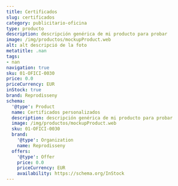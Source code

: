 ```yaml
---
title: Certificados
slug: certificados
category: publicitario-oficina
type: producto
description: descripción genérica de mi producto para probar
image: /img/productos/mockupProduct.web
alt: alt descripció de la foto
metatitle: .nan
tags:
- nan
navigation: true
sku: 01-OFICI-0030
price: 0.0
priceCurrency: EUR
inStock: true
brand: Reprodisseny
schema:
  '@type': Product
  name: Certificados personalizados
  description: descripción genérica de mi producto para probar
  image: /img/productos/mockupProduct.web
  sku: 01-OFICI-0030
  brand:
    '@type': Organization
    name: Reprodisseny
  offers:
    '@type': Offer
    price: 0.0
    priceCurrency: EUR
    availability: https://schema.org/InStock
---
```

